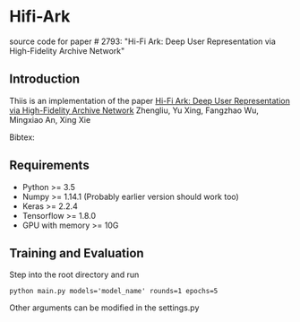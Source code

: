 # Hifi-Ark
source code for paper # 2793: "Hi-Fi Ark: Deep User Representation via High-Fidelity Archive Network"

## Introduction
Thiis is an implementation of the paper [Hi-Fi Ark: Deep User Representation via High-Fidelity Archive Network](http://home.ustc.edu.cn/~xyyimian/IJCAI%202019%20submission.pdf) Zhengliu, Yu Xing, Fangzhao Wu, Mingxiao An, Xing Xie

Bibtex:




## Requirements
* Python >= 3.5
* Numpy >= 1.14.1 (Probably earlier version should work too)
* Keras >= 2.2.4
* Tensorflow >= 1.8.0
* GPU with memory >= 10G

## Training and Evaluation
Step into the root directory and run
```
python main.py models='model_name' rounds=1 epochs=5
```
Other arguments can be modified in the settings.py